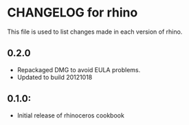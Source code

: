 # CHANGELOG for rhino

This file is used to list changes made in each version of rhino.


## 0.2.0

* Repackaged DMG to avoid EULA problems.
* Updated to build 20121018

## 0.1.0:

* Initial release of rhinoceros cookbook